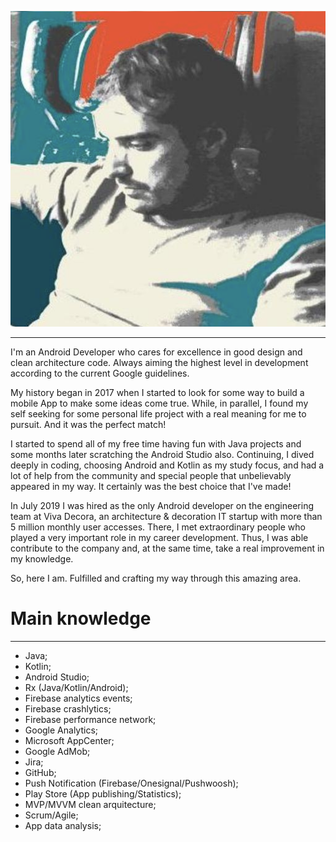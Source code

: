 ![](logo.png)

___

I'm an Android Developer who cares for excellence in good design and clean architecture code. Always aiming the highest level in development according to the current Google guidelines.

My history began in 2017 when I started to look for some way to build a mobile App to make some ideas come true. While, in parallel, I found my self seeking for some personal life project with a real meaning for me to pursuit. And it was the perfect match!

I started to spend all of my free time having fun with Java projects and some months later scratching the Android Studio also. Continuing, I dived deeply in coding, choosing Android and Kotlin as my study focus, and had a lot of help from the community and special people that unbelievably appeared in my way. It certainly was the best choice that I've made!

In July 2019 I was hired as the only Android developer on the engineering team at Viva Decora, an architecture & decoration IT startup with more than 5 million monthly user accesses. There, I met extraordinary people who played a very important role in my career development. Thus, I was able contribute to the company and, at the same time, take a real improvement in my knowledge.

So, here I am. Fulfilled and crafting my way through this amazing area.


# Main knowledge
___

* Java;
* Kotlin;
* Android Studio;
* Rx (Java/Kotlin/Android);
* Firebase analytics events;
* Firebase crashlytics;
* Firebase performance network;
* Google Analytics;
* Microsoft AppCenter;
* Google AdMob;
* Jira;
* GitHub;
* Push Notification (Firebase/Onesignal/Pushwoosh);
* Play Store (App publishing/Statistics);
* MVP/MVVM clean arquitecture;
* Scrum/Agile;
* App data analysis;
